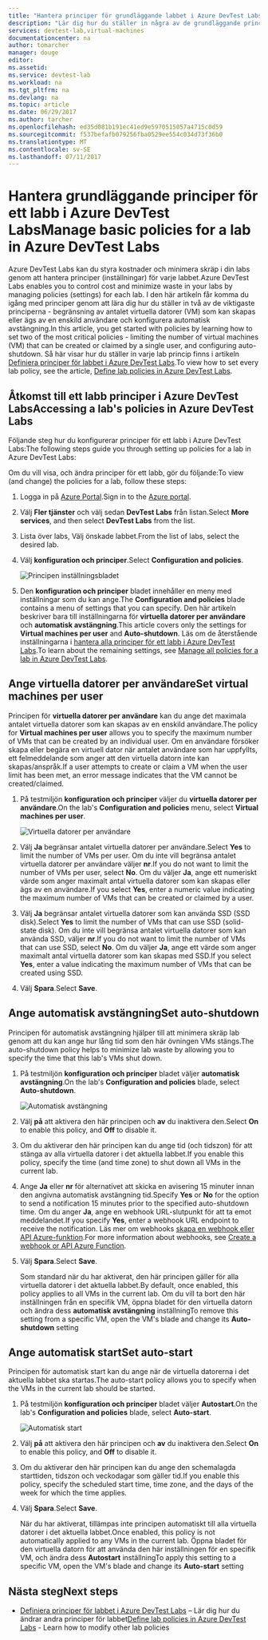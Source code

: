 ```yaml
---
title: "Hantera principer för grundläggande labbet i Azure DevTest Labs | Microsoft Docs"
description: "Lär dig hur du ställer in några av de grundläggande principerna (inställningar) för ett labb i DevTest Labs"
services: devtest-lab,virtual-machines
documentationcenter: na
author: tomarcher
manager: douge
editor: 
ms.assetid: 
ms.service: devtest-lab
ms.workload: na
ms.tgt_pltfrm: na
ms.devlang: na
ms.topic: article
ms.date: 06/29/2017
ms.author: tarcher
ms.openlocfilehash: ed35d081b191ec41ed9e5970515057a4715c0d59
ms.sourcegitcommit: f537befafb079256fba0529ee554c034d73f36b0
ms.translationtype: MT
ms.contentlocale: sv-SE
ms.lasthandoff: 07/11/2017
---
```

# <a name="manage-basic-policies-for-a-lab-in-azure-devtest-labs"></a><span data-ttu-id="328bc-103">Hantera grundläggande principer för ett labb i Azure DevTest Labs</span><span class="sxs-lookup"><span data-stu-id="328bc-103">Manage basic policies for a lab in Azure DevTest Labs</span></span>

<span data-ttu-id="328bc-104">Azure DevTest Labs kan du styra kostnader och minimera skräp i din labs genom att hantera principer (inställningar) för varje labbet.</span><span class="sxs-lookup"><span data-stu-id="328bc-104">Azure DevTest Labs enables you to control cost and minimize waste in your labs by managing policies (settings) for each lab.</span></span> <span data-ttu-id="328bc-105">I den här artikeln får komma du igång med principer genom att lära dig hur du ställer in två av de viktigaste principerna - begränsning av antalet virtuella datorer (VM) som kan skapas eller ägs av en enskild användare och konfigurera automatisk avstängning.</span><span class="sxs-lookup"><span data-stu-id="328bc-105">In this article, you get started with policies by learning how to set two of the most critical policies - limiting the number of virtual machines (VM) that can be created or claimed by a single user, and configuring auto-shutdown.</span></span> <span data-ttu-id="328bc-106">Så här visar hur du ställer in varje lab princip finns i artikeln [Definiera principer för labbet i Azure DevTest Labs](devtest-lab-set-lab-policy.md).</span><span class="sxs-lookup"><span data-stu-id="328bc-106">To view how to set every lab policy, see the article, [Define lab policies in Azure DevTest Labs](devtest-lab-set-lab-policy.md).</span></span>  

## <a name="accessing-a-labs-policies-in-azure-devtest-labs"></a><span data-ttu-id="328bc-107">Åtkomst till ett labb principer i Azure DevTest Labs</span><span class="sxs-lookup"><span data-stu-id="328bc-107">Accessing a lab's policies in Azure DevTest Labs</span></span>
<span data-ttu-id="328bc-108">Följande steg hur du konfigurerar principer för ett labb i Azure DevTest Labs:</span><span class="sxs-lookup"><span data-stu-id="328bc-108">The following steps guide you through setting up policies for a lab in Azure DevTest Labs:</span></span>

<span data-ttu-id="328bc-109">Om du vill visa, och ändra principer för ett labb, gör du följande:</span><span class="sxs-lookup"><span data-stu-id="328bc-109">To view (and change) the policies for a lab, follow these steps:</span></span>

1. <span data-ttu-id="328bc-110">Logga in på [Azure Portal](http://go.microsoft.com/fwlink/p/?LinkID=525040).</span><span class="sxs-lookup"><span data-stu-id="328bc-110">Sign in to the [Azure portal](http://go.microsoft.com/fwlink/p/?LinkID=525040).</span></span>

1. <span data-ttu-id="328bc-111">Välj **Fler tjänster** och välj sedan **DevTest Labs** från listan.</span><span class="sxs-lookup"><span data-stu-id="328bc-111">Select **More services**, and then select **DevTest Labs** from the list.</span></span>

1. <span data-ttu-id="328bc-112">Lista över labs, Välj önskade labbet.</span><span class="sxs-lookup"><span data-stu-id="328bc-112">From the list of labs, select the desired lab.</span></span>   

1. <span data-ttu-id="328bc-113">Välj **konfiguration och principer**.</span><span class="sxs-lookup"><span data-stu-id="328bc-113">Select **Configuration and policies**.</span></span>

    ![Principen inställningsbladet](./media/devtest-lab-set-lab-policy/policies-menu.png)

1. <span data-ttu-id="328bc-115">Den **konfiguration och principer** bladet innehåller en meny med inställningar som du kan ange.</span><span class="sxs-lookup"><span data-stu-id="328bc-115">The **Configuration and policies** blade contains a menu of settings that you can specify.</span></span> <span data-ttu-id="328bc-116">Den här artikeln beskriver bara till inställningarna för **virtuella datorer per användare** och **automatisk avstängning**.</span><span class="sxs-lookup"><span data-stu-id="328bc-116">This article covers only the settings for **Virtual machines per user** and **Auto-shutdown**.</span></span> <span data-ttu-id="328bc-117">Läs om de återstående inställningarna i [hantera alla principer för ett labb i Azure DevTest Labs](./devtest-lab-set-lab-policy.md).</span><span class="sxs-lookup"><span data-stu-id="328bc-117">To learn about the remaining settings, see [Manage all policies for a lab in Azure DevTest Labs](./devtest-lab-set-lab-policy.md).</span></span> 
   
## <a name="set-virtual-machines-per-user"></a><span data-ttu-id="328bc-118">Ange virtuella datorer per användare</span><span class="sxs-lookup"><span data-stu-id="328bc-118">Set virtual machines per user</span></span>
<span data-ttu-id="328bc-119">Principen för **virtuella datorer per användare** kan du ange det maximala antalet virtuella datorer som kan skapas av en enskild användare.</span><span class="sxs-lookup"><span data-stu-id="328bc-119">The policy for **Virtual machines per user** allows you to specify the maximum number of VMs that can be created by an individual user.</span></span> <span data-ttu-id="328bc-120">Om en användare försöker skapa eller begära en virtuell dator när antalet användare som har uppfyllts, ett felmeddelande som anger att den virtuella datorn inte kan skapas/anspråk.</span><span class="sxs-lookup"><span data-stu-id="328bc-120">If a user attempts to create or claim a VM when the user limit has been met, an error message indicates that the VM cannot be created/claimed.</span></span> 

1. <span data-ttu-id="328bc-121">På testmiljön **konfiguration och principer** väljer du **virtuella datorer per användare**.</span><span class="sxs-lookup"><span data-stu-id="328bc-121">On the lab's **Configuration and policies** menu, select **Virtual machines per user**.</span></span>
   
    ![Virtuella datorer per användare](./media/devtest-lab-set-lab-policy/max-vms-per-user.png)

1. <span data-ttu-id="328bc-123">Välj **Ja** begränsar antalet virtuella datorer per användare.</span><span class="sxs-lookup"><span data-stu-id="328bc-123">Select **Yes** to limit the number of VMs per user.</span></span> <span data-ttu-id="328bc-124">Om du inte vill begränsa antalet virtuella datorer per användare väljer **nr**.</span><span class="sxs-lookup"><span data-stu-id="328bc-124">If you do not want to limit the number of VMs per user, select **No**.</span></span> <span data-ttu-id="328bc-125">Om du väljer **Ja**, ange ett numeriskt värde som anger maximalt antal virtuella datorer som kan skapas eller ägs av en användare.</span><span class="sxs-lookup"><span data-stu-id="328bc-125">If you select **Yes**, enter a numeric value indicating the maximum number of VMs that can be created or claimed by a user.</span></span> 

1. <span data-ttu-id="328bc-126">Välj **Ja** begränsar antalet virtuella datorer som kan använda SSD (SSD disk).</span><span class="sxs-lookup"><span data-stu-id="328bc-126">Select **Yes** to limit the number of VMs that can use SSD (solid-state disk).</span></span> <span data-ttu-id="328bc-127">Om du inte vill begränsa antalet virtuella datorer som kan använda SSD, väljer **nr**.</span><span class="sxs-lookup"><span data-stu-id="328bc-127">If you do not want to limit the number of VMs that can use SSD, select **No**.</span></span> <span data-ttu-id="328bc-128">Om du väljer **Ja**, ange ett värde som anger maximalt antal virtuella datorer som kan skapas med SSD.</span><span class="sxs-lookup"><span data-stu-id="328bc-128">If you select **Yes**, enter a value indicating the maximum number of VMs that can be created using SSD.</span></span> 

1. <span data-ttu-id="328bc-129">Välj **Spara**.</span><span class="sxs-lookup"><span data-stu-id="328bc-129">Select **Save**.</span></span>

## <a name="set-auto-shutdown"></a><span data-ttu-id="328bc-130">Ange automatisk avstängning</span><span class="sxs-lookup"><span data-stu-id="328bc-130">Set auto-shutdown</span></span>
<span data-ttu-id="328bc-131">Principen för automatisk avstängning hjälper till att minimera skräp lab genom att du kan ange hur lång tid som den här övningen VMs stängs.</span><span class="sxs-lookup"><span data-stu-id="328bc-131">The auto-shutdown policy helps to minimize lab waste by allowing you to specify the time that this lab's VMs shut down.</span></span>

1. <span data-ttu-id="328bc-132">På testmiljön **konfiguration och principer** bladet väljer **automatisk avstängning**.</span><span class="sxs-lookup"><span data-stu-id="328bc-132">On the lab's **Configuration and policies** blade, select **Auto-shutdown**.</span></span>
   
    ![Automatisk avstängning](./media/devtest-lab-set-lab-policy/auto-shutdown.png)

1. <span data-ttu-id="328bc-134">Välj **på** att aktivera den här principen och **av** du inaktivera den.</span><span class="sxs-lookup"><span data-stu-id="328bc-134">Select **On** to enable this policy, and **Off** to disable it.</span></span>

1. <span data-ttu-id="328bc-135">Om du aktiverar den här principen kan du ange tid (och tidszon) för att stänga av alla virtuella datorer i det aktuella labbet.</span><span class="sxs-lookup"><span data-stu-id="328bc-135">If you enable this policy, specify the time (and time zone) to shut down all VMs in the current lab.</span></span>

1. <span data-ttu-id="328bc-136">Ange **Ja** eller **nr** för alternativet att skicka en avisering 15 minuter innan den angivna automatisk avstängning tid.</span><span class="sxs-lookup"><span data-stu-id="328bc-136">Specify **Yes** or **No** for the option to send a notification 15 minutes prior to the specified auto-shutdown time.</span></span> <span data-ttu-id="328bc-137">Om du anger **Ja**, ange en webhook URL-slutpunkt för att ta emot meddelandet.</span><span class="sxs-lookup"><span data-stu-id="328bc-137">If you specify **Yes**, enter a webhook URL endpoint to receive the notification.</span></span> <span data-ttu-id="328bc-138">Läs mer om webhooks [skapa en webhook eller API Azure-funktion](../azure-functions/functions-create-a-web-hook-or-api-function.md).</span><span class="sxs-lookup"><span data-stu-id="328bc-138">For more information about webhooks, see [Create a webhook or API Azure Function](../azure-functions/functions-create-a-web-hook-or-api-function.md).</span></span> 

1. <span data-ttu-id="328bc-139">Välj **Spara**.</span><span class="sxs-lookup"><span data-stu-id="328bc-139">Select **Save**.</span></span>

    <span data-ttu-id="328bc-140">Som standard när du har aktiverat, den här principen gäller för alla virtuella datorer i det aktuella labbet.</span><span class="sxs-lookup"><span data-stu-id="328bc-140">By default, once enabled, this policy applies to all VMs in the current lab.</span></span> <span data-ttu-id="328bc-141">Om du vill ta bort den här inställningen från en specifik VM, öppna bladet för den virtuella datorn och ändra dess **automatisk avstängning** inställning</span><span class="sxs-lookup"><span data-stu-id="328bc-141">To remove this setting from a specific VM, open the VM's blade and change its **Auto-shutdown** setting</span></span> 

## <a name="set-auto-start"></a><span data-ttu-id="328bc-142">Ange automatisk start</span><span class="sxs-lookup"><span data-stu-id="328bc-142">Set auto-start</span></span>
<span data-ttu-id="328bc-143">Principen för automatisk start kan du ange när de virtuella datorerna i det aktuella labbet ska startas.</span><span class="sxs-lookup"><span data-stu-id="328bc-143">The auto-start policy allows you to specify when the VMs in the current lab should be started.</span></span>  

1. <span data-ttu-id="328bc-144">På testmiljön **konfiguration och principer** bladet väljer **Autostart**.</span><span class="sxs-lookup"><span data-stu-id="328bc-144">On the lab's **Configuration and policies** blade, select **Auto-start**.</span></span>
   
    ![Automatisk start](./media/devtest-lab-set-lab-policy/auto-start.png)

2. <span data-ttu-id="328bc-146">Välj **på** att aktivera den här principen och **av** du inaktivera den.</span><span class="sxs-lookup"><span data-stu-id="328bc-146">Select **On** to enable this policy, and **Off** to disable it.</span></span>

3. <span data-ttu-id="328bc-147">Om du aktiverar den här principen kan du ange den schemalagda starttiden, tidszon och veckodagar som gäller tid.</span><span class="sxs-lookup"><span data-stu-id="328bc-147">If you enable this policy, specify the scheduled start time, time zone, and the days of the week for which the time applies.</span></span> 

4. <span data-ttu-id="328bc-148">Välj **Spara**.</span><span class="sxs-lookup"><span data-stu-id="328bc-148">Select **Save**.</span></span>

    <span data-ttu-id="328bc-149">När du har aktiverat, tillämpas inte principen automatiskt till alla virtuella datorer i det aktuella labbet.</span><span class="sxs-lookup"><span data-stu-id="328bc-149">Once enabled, this policy is not automatically applied to any VMs in the current lab.</span></span> <span data-ttu-id="328bc-150">Öppna bladet för den virtuella datorn för att använda den här inställningen för en specifik VM, och ändra dess **Autostart** inställning</span><span class="sxs-lookup"><span data-stu-id="328bc-150">To apply this setting to a specific VM, open the VM's blade and change its **Auto-start** setting</span></span> 

## <a name="next-steps"></a><span data-ttu-id="328bc-151">Nästa steg</span><span class="sxs-lookup"><span data-stu-id="328bc-151">Next steps</span></span>

- <span data-ttu-id="328bc-152">[Definiera principer för labbet i Azure DevTest Labs](devtest-lab-set-lab-policy.md) – Lär dig hur du ändrar andra principer för labbet</span><span class="sxs-lookup"><span data-stu-id="328bc-152">[Define lab policies in Azure DevTest Labs](devtest-lab-set-lab-policy.md) - Learn how to modify other lab policies</span></span> 
